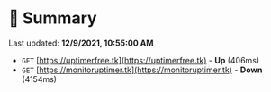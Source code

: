 # 📖 Summary
Last updated: **12/9/2021, 10:55:00 AM**

- `GET` [https://uptimerfree.tk](https://uptimerfree.tk) - **Up** (406ms)
- `GET` [https://monitoruptimer.tk](https://monitoruptimer.tk) - **Down** (4154ms)
